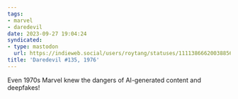 ```yaml
---
tags:
- marvel
- daredevil
date: 2023-09-27 19:04:24
syndicated:
- type: mastodon
  url: https://indieweb.social/users/roytang/statuses/111138666200388561
title: 'Daredevil #135, 1976'
---
```


Even 1970s Marvel knew the dangers of AI-generated content and deepfakes!

